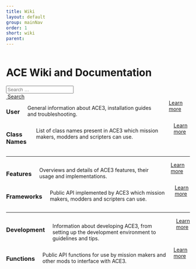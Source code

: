 ```yaml
---
title: Wiki
layout: default
group: mainNav
order: 1
short: wiki
parent:
---
```


<div class="row">
    <div class="large-12 columns">
        <h1>ACE Wiki and Documentation</h1>
    </div>
</div>

<div class="row">
    <div class="large-8 medium-12 columns">
        <div id="liveSearch" class="contentSearch">
            <div class="contentSearch-wrapper row small-collapse">
                <div class="small-12 medium-8 columns">
                    <input type="search" class="liveSearch-field" name="searchTerm" placeholder="Search &hellip;"/>
                    <div class="liveSearch-result">
                        <ul class="liveSearch-result-list hidden"></ul>
                    </div>
                </div>
                <div class="hide-for-small-only medium-4 columns">
                    <a href="#" class="liveSearch-button button tiny"><i class="fa fa-search"></i>&nbsp;Search</a>
                </div>
            </div>
        </div>
    </div>
</div>

<div class="row">
    <div class="medium-6 columns">
        <h3>User</h3>
        <p>General information about ACE3, installation guides and troubleshooting.</p>
        <a href="{{ site.baseurl }}/wiki/user/" class="button">Learn more</a>
    </div>
    <div class="medium-6 columns">
        <h3>Class Names</h3>
        <p>List of class names present in ACE3 which mission makers, modders and scripters can use.</p>
        <a href="{{ site.baseurl }}/wiki/class-names.html" class="button">Learn more</a>
    </div>
</div>

<div class="row">
    <hr/>
</div>

<div class="row">
    <div class="medium-6 columns">
        <h3>Features</h3>
        <p>Overviews and details of ACE3 features, their usage and implementations.</p>
        <a href="{{ site.baseurl }}/wiki/feature/" class="button">Learn more</a>
    </div>
    <div class="medium-6 columns">
        <h3>Frameworks</h3>
        <p>Public API implemented by ACE3 which mission makers, modders and scripters can use.</p>
        <a href="{{ site.baseurl }}/wiki/framework/" class="button">Learn more</a>
    </div>
</div>

<div class="row">
    <hr/>
</div>

<div class="row">
    <div class="medium-6 columns">
        <h3>Development</h3>
        <p>Information about developing ACE3, from setting up the development environment to guidelines and tips.</p>
        <a href="{{ site.baseurl }}/wiki/development/" class="button">Learn more</a>
    </div>
    <div class="medium-6 columns">
        <h3>Functions</h3>
        <p>Public API functions for use by mission makers and other mods to interface with ACE3.</p>
        <a href="{{ site.baseurl }}/wiki/functions/" class="button">Learn more</a>
    </div>
</div>
